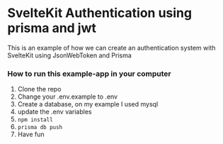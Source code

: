 # SvelteKit Authentication using prisma and jwt 

This is an example of how we can create an authentication system with SvelteKit using JsonWebToken and Prisma 

### How to run this example-app in your computer 

1. Clone the repo 
2. Change your .env.example to .env
3. Create a database, on my example I used mysql 
4. update the .env variables
5. `npm install`
6. `prisma db push`
7. Have fun
